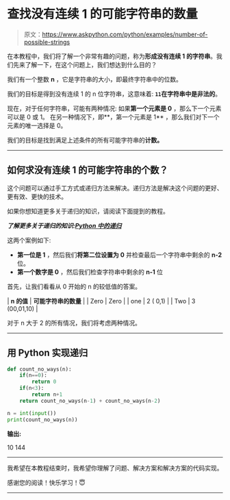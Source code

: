 # 查找没有连续 1 的可能字符串的数量

> 原文：<https://www.askpython.com/python/examples/number-of-possible-strings>

在本教程中，我们将了解一个非常有趣的问题，称为**形成没有连续 1 的字符串**。我们先来了解一下，在这个问题上，我们想达到什么目的？

我们有一个整数 **n** ，它是字符串的大小，即最终字符串中的位数。

我们的目标是得到没有连续 1 的 n 位字符串，这意味着: **`11`在字符串中是非法的**。

现在，对于任何字符串，可能有两种情况:
如果**第一个元素是 0** ，那么下一个元素可以是 0 或 1。
在另一种情况下，即**，第一个元素是 1** ，那么我们对下一个元素的唯一选择是 0。

我们的目标是找到满足上述条件的所有可能字符串的**计数。**

* * *

## 如何求没有连续 1 的可能字符串的个数？

这个问题可以通过手工方式或递归方法来解决。递归方法是解决这个问题的更好、更有效、更快的技术。

如果你想知道更多关于递归的知识，请阅读下面提到的教程。

***了解更多关于递归的知识:[Python 中的递归](https://www.askpython.com/python/python-recursion-function)***

这两个案例如下:

*   **第一位是 1** ，然后我们**将第二位设置为 0** 并检查最后一个字符串中剩余的 **n-2** 位。
*   **第一个数字是 0** ，然后我们检查字符串中剩余的 **n-1** 位

首先，让我们看看从 0 开始的 n 的较低值的答案。

| **n 的值** | **可能字符串的数量** |
| Zero | Zero |
| one | 2 ( 0,1) |
| Two | 3 (00,01,10) |

对于 n 大于 2 的所有情况，我们将考虑两种情况。

* * *

## 用 Python 实现递归

```py
def count_no_ways(n):
    if(n==0):
        return 0
    if(n<3):
        return n+1
    return count_no_ways(n-1) + count_no_ways(n-2)

n = int(input())
print(count_no_ways(n))

```

**输出:**

10
144

* * *

我希望在本教程结束时，我希望你理解了问题、解决方案和解决方案的代码实现。

感谢您的阅读！快乐学习！😇

* * *